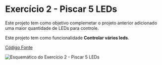 # Exercício 2 - Piscar 5 LEDs
Este projeto tem como objetivo complemetar o projeto anterior adicionado uma maior quantidade de LEDs para controle.

Este projeto tem como funcionalidade **Controlar vários leds**.

[Código Fonte](Exercicio2-Piscar5LEDs.ino)

![Esquemático do Exercício 2 - Piscar 5 LEDs](Circuito%20Exercício%202%20-%20Piscar%205%20LEDs.png)